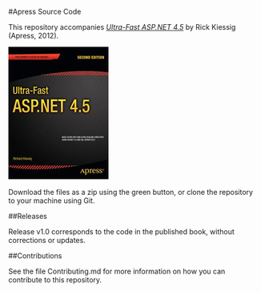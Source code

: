 #Apress Source Code

This repository accompanies [*Ultra-Fast ASP.NET 4.5*](http://www.apress.com/9781430243380) by Rick Kiessig (Apress, 2012).

![Cover image](9781430243380.jpg)

Download the files as a zip using the green button, or clone the repository to your machine using Git.

##Releases

Release v1.0 corresponds to the code in the published book, without corrections or updates.

##Contributions

See the file Contributing.md for more information on how you can contribute to this repository.
